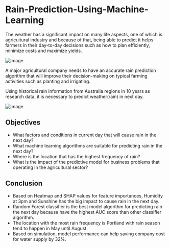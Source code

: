 # Rain-Prediction-Using-Machine-Learning

The weather has a significant impact on many life aspects, one of which is agricultural industry and because of that, being able to predict it helps farmers in their day-to-day decisions such as how to plan efficiently, minimize costs and maximize yields.

![image](https://user-images.githubusercontent.com/102453318/191394448-3c753cfd-2a40-40a2-88c0-d3e4977737a6.png)

A major agricultural company needs to have an accurate rain prediction algorithm that will improve their decision-making on typical farming activities such as planting
and irrigating.

Using historical rain information from Australia regions in 10 years as research data, it is necessary to predict weather(rain) in next day.

![image](https://user-images.githubusercontent.com/102453318/183581327-f57347d5-5414-45df-9133-57cec49e2f36.png)

## Objectives
- What factors and conditions in current day that will cause rain in the next 
day?
- What machine learning algorithms are suitable for predicting rain in the next 
day?
- Where is the location that has the highest frequency of rain?
- What is the impact of the predictive model for business problems that 
operating in the agricultural sector?

## Conclusion
- Based on Heatmap and SHAP values for feature importances, Humidity at 3pm and Sunshine has the big
impact to cause rain in the next day.
- Random Forest classifier is the best model algorithm for predicting rain the next day because have the
highest AUC score than other classifier algorithm.
- The location with the most rain frequency is Portland with rain season tend to happen in May until August.
- Based on simulation, model performance can help saving company cost for water supply by 32%.
